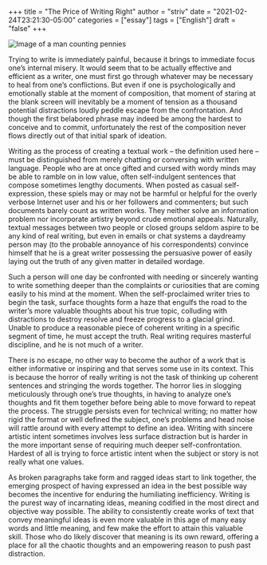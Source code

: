 +++
title = "The Price of Writing Right"
author = "striv"
date = "2021-02-24T23:21:30-05:00"
categories = ["essay"]
tags = ["English"]
draft = "false"
+++

![Image of a man counting pennies](/post-images/writing-right/price-of-writing.jpg)

Trying to write is immediately painful, because it brings to immediate focus one’s internal misery. It would seem that to be actually effective and efficient as a writer, one must first go through whatever may be necessary to heal from one’s conflictions. But even if one is psychologically and emotionally stable at the moment of composition, that moment of staring at the blank screen will inevitably be a moment of tension as a thousand potential distractions loudly peddle escape from the confrontation. And though the first belabored phrase may indeed be among the hardest to conceive and to commit, unfortunately the rest of the composition never flows directly out of that initial spark of ideation.

Writing as the process of creating a textual work – the definition used here – must be distinguished from merely chatting or conversing with written language. People who are at once gifted and cursed with wordy minds may be able to ramble on in low value, often self-indulgent sentences that compose sometimes lengthy documents. When posted as casual self-expression, these spiels may or may not be harmful or helpful for the overly verbose Internet user and his or her followers and commenters; but such documents barely count as written works. They neither solve an information problem nor incorporate artistry beyond crude emotional appeals. Naturally, textual messages between two people or closed groups seldom aspire to be any kind of real writing, but even in emails or chat systems a daydreamy person may (to the probable annoyance of his correspondents) convince himself that he is a great writer possessing the persuasive power of easily laying out the truth of any given matter in detailed wordage.

Such a person will one day be confronted with needing or sincerely wanting to write something deeper than the complaints or curiosities that are coming easily to his mind at the moment. When the self-proclaimed writer tries to begin the task, surface thoughts form a haze that engulfs the road to the writer’s more valuable thoughts about his true topic, colluding with distractions to destroy resolve and freeze progress to a glacial grind. Unable to produce a reasonable piece of coherent writing in a specific segment of time, he must accept the truth. Real writing requires masterful discipline, and he is not much of a writer.

There is no escape, no other way to become the author of a work that is either informative or inspiring and that serves some use in its context. This is because the horror of really writing is not the task of thinking up coherent sentences and stringing the words together. The horror lies in slogging meticulously through one’s true thoughts, in having to analyze one’s thoughts and fit them together before being able to move forward to repeat the process. The struggle persists even for technical writing; no matter how rigid the format or well defined the subject, one’s problems and head noise will rattle around with every attempt to define an idea. Writing with sincere artistic intent sometimes involves less surface distraction but is harder in the more important sense of requiring much deeper self-confrontation. Hardest of all is trying to force artistic intent when the subject or story is not really what one values.

As broken paragraphs take form and ragged ideas start to link together, the emerging prospect of having expressed an idea in the best possible way becomes the incentive for enduring the humiliating inefficiency. Writing is the purest way of incarnating ideas, meaning codified in the most direct and objective way possible. The ability to consistently create works of text that convey meaningful ideas is even more valuable in this age of many easy words and little meaning, and few make the effort to attain this valuable skill. Those who do likely discover that meaning is its own reward, offering a place for all the chaotic thoughts and an empowering reason to push past distraction.
